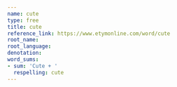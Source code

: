 ```yaml
---
name: cute
type: free
title: cute
reference_link: https://www.etymonline.com/word/cute
root_name: 
root_language: 
denotation: 
word_sums:
- sum: 'Cute + '
  respelling: cute
---
```

